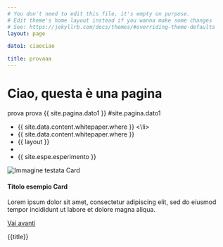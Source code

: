 ```yaml
---
# You don't need to edit this file, it's empty on purpose.
# Edit theme's home layout instead if you wanna make some changes
# See: https://jekyllrb.com/docs/themes/#overriding-theme-defaults
layout: page

dato1: ciaociao

title: provaaa
---
```


# Ciao, questa è una pagina
prova prova {{ site.pagina.dato1 }} #site.pagina.dato1
 <ul> <li>
  {{ site.data.content.whitepaper.where }} 
   <\li>
  <li>
 {{ site.data.content.whitepaper.where }}
  </li>
 
 <li> {{ layout }}
 </li>
 
 <li>  
 </li>
 
  <li> {{ site.espe.esperimento }}
 </li>
 
  </ul>


<div class="card w-50">
  <img class="card-img-top" src="..." alt="Immagine testata Card">
  <div class="card-body">
    <h4 class="card-title">Titolo esempio Card</h4>
    <p class="card-text">Lorem ipsum dolor sit amet, consectetur adipiscing elit, sed do eiusmod tempor incididunt ut labore et dolore magna aliqua.</p>
    <a href="#" class="btn btn-primary">Vai avanti</a>
  </div>
</div>




<!DOCTYPE html>
<html lang="en">
  <head>
    <meta charset="UTF-8">
    <p> {{title}} </p>
  </head>
  <body>
    
  </body>
</html>
